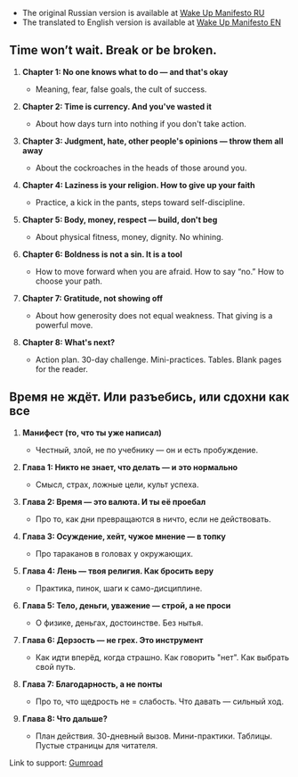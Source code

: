 * The original Russian version is available at [Wake Up Manifesto RU](https://github.com/lyarov22/wake-up-manifesto/blob/main/wake-up-manifesto-ru.md)
* The translated to English version is available at [Wake Up Manifesto EN](https://github.com/lyarov22/wake-up-manifesto/blob/main/wake-up-manifesto-en.md)

## Time won’t wait. Break or be broken.
1. **Chapter 1: No one knows what to do — and that's okay**
    - Meaning, fear, false goals, the cult of success.
    
2. **Chapter 2: Time is currency. And you've wasted it**
    - About how days turn into nothing if you don't take action.
    
3. **Chapter 3: Judgment, hate, other people's opinions — throw them all away**
    - About the cockroaches in the heads of those around you.
    
4. **Chapter 4: Laziness is your religion. How to give up your faith**
    - Practice, a kick in the pants, steps toward self-discipline.
    
5. **Chapter 5: Body, money, respect — build, don't beg**
    - About physical fitness, money, dignity. No whining.
    
6. **Chapter 6: Boldness is not a sin. It is a tool**
    - How to move forward when you are afraid. How to say “no.” How to choose your path.

7. **Chapter 7: Gratitude, not showing off**
    - About how generosity does not equal weakness. That giving is a powerful move.

8. **Chapter 8: What's next?**
	- Action plan. 30-day challenge. Mini-practices. Tables. Blank pages for the reader.


## Время не ждёт. Или разъебись, или сдохни как все

1. **Манифест (то, что ты уже написал)**
    - Честный, злой, не по учебнику — он и есть пробуждение.
        
2. **Глава 1: Никто не знает, что делать — и это нормально**
    - Смысл, страх, ложные цели, культ успеха.
        
3. **Глава 2: Время — это валюта. И ты её проебал**
    - Про то, как дни превращаются в ничто, если не действовать.
        
4. **Глава 3: Осуждение, хейт, чужое мнение — в топку**
    - Про тараканов в головах у окружающих.
        
5. **Глава 4: Лень — твоя религия. Как бросить веру**
    - Практика, пинок, шаги к само-дисциплине.
        
6. **Глава 5: Тело, деньги, уважение — строй, а не проси**
    - О физике, деньгах, достоинстве. Без нытья.
        
7. **Глава 6: Дерзость — не грех. Это инструмент**
    - Как идти вперёд, когда страшно. Как говорить "нет". Как выбрать свой путь.
        
8. **Глава 7: Благодарность, а не понты**
    - Про то, что щедрость не = слабость. Что давать — сильный ход.
        
9. **Глава 8: Что дальше?**
    - План действия. 30-дневный вызов. Мини-практики. Таблицы. Пустые страницы для читателя.

Link to support: [Gumroad](https://dyudyafed.gumroad.com/l/wake-up-manifesto)